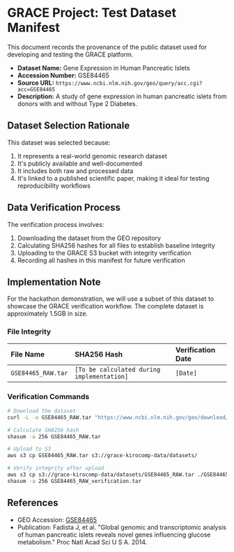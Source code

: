 # GRACE Project: Test Dataset Manifest

This document records the provenance of the public dataset used for developing and testing the GRACE platform.

* **Dataset Name:** Gene Expression in Human Pancreatic Islets
* **Accession Number:** GSE84465
* **Source URL:** `https://www.ncbi.nlm.nih.gov/geo/query/acc.cgi?acc=GSE84465`
* **Description:** A study of gene expression in human pancreatic islets from donors with and without Type 2 Diabetes.

## Dataset Selection Rationale

This dataset was selected because:
1. It represents a real-world genomic research dataset
2. It's publicly available and well-documented
3. It includes both raw and processed data
4. It's linked to a published scientific paper, making it ideal for testing reproducibility workflows

## Data Verification Process

The verification process involves:
1. Downloading the dataset from the GEO repository
2. Calculating SHA256 hashes for all files to establish baseline integrity
3. Uploading to the GRACE S3 bucket with integrity verification
4. Recording all hashes in this manifest for future verification

## Implementation Note

For the hackathon demonstration, we will use a subset of this dataset to showcase the GRACE verification workflow. The complete dataset is approximately 1.5GB in size.

### File Integrity

| File Name | SHA256 Hash | Verification Date |
| :--- | :--- | :--- |
| `GSE84465_RAW.tar` | `[To be calculated during implementation]` | `[Date]` |

### Verification Commands

```bash
# Download the dataset
curl -L -o GSE84465_RAW.tar "https://www.ncbi.nlm.nih.gov/geo/download/?acc=GSE84465&format=file"

# Calculate SHA256 hash
shasum -a 256 GSE84465_RAW.tar

# Upload to S3
aws s3 cp GSE84465_RAW.tar s3://grace-kirocomp-data/datasets/

# Verify integrity after upload
aws s3 cp s3://grace-kirocomp-data/datasets/GSE84465_RAW.tar ./GSE84465_RAW_verification.tar
shasum -a 256 GSE84465_RAW_verification.tar
```

## References

* GEO Accession: [GSE84465](https://www.ncbi.nlm.nih.gov/geo/query/acc.cgi?acc=GSE84465)
* Publication: Fadista J, et al. "Global genomic and transcriptomic analysis of human pancreatic islets reveals novel genes influencing glucose metabolism." Proc Natl Acad Sci U S A. 2014.